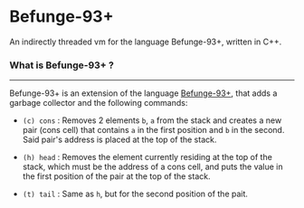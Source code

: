 # Befunge-93+
An indirectly threaded vm for the language Befunge-93+, written in C++.

### What is Befunge-93+ ?
---

Befunge-93+ is an extension of the language [Befunge-93+](https://catseye.tc/view/Befunge-93/doc/Befunge-93.markdown), that adds a garbage collector and the following commands:

* `(c) cons` : Removes 2 elements `b`, `a` from the stack and creates a new pair (cons cell) that contains `a` in the first position and `b` in the second. Said pair's address is placed at the top of the stack.

* `(h) head` : Removes the element currently residing at the top of the stack, which must be the address of a cons cell, and puts the value in the first position of the pair at the top of the stack.

* `(t) tail` : Same as `h`, but for the second position of the pait.

